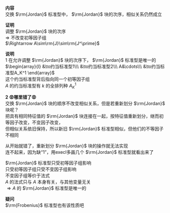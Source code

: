 **内容**  
交换 $\rm{Jordan}$ 标准型中， $\rm{Jordan}$ 块的次序，相似关系仍然成立  
  
**证明**  
调整 $\rm{Jordan}$ 块的次序  
 $\Rightarrow$ 不改变初等因子组  
 $\Rightarrow A\sim\rm{J}\sim\rm{J^\prime}$  
  
**说明**  
1 在允许调整 $\rm{Jordan}$ 块的次序下， $\rm{Jordan}$ 标准型是唯一的  
 $\begin{array}{l}  
&\to约当标准型1\\\  
&\to约当标准型2\\\  
A&\cdots\\\  
&\to约当标准型A_K^1  
\end{array}$  
这个约当标准型背后指向同一个初等因子组  
 $A$ 的约当标准型有 $k$ 的全排列种 $A_K^1$  
  
**2 😡哪里错了😡**  
交换 $\rm{Jordan}$ 块的顺序不改变相似关系，但是若重新划分 $\rm{Jordan}$ 块呢？  
把具有相同特征值的 $\rm{Jordan}$ 块连接在一起，按特征值重新划分，继而初等因子改变，不变因子改变，  
但相似关系依旧保持，所以新旧 $\rm{Jordan}$ 标准型相似，但他们的不等因子不相同  
  
从开始就错了，重新划分 $\rm{Jordan}$ 块的操作就无法实现  
连不起来，因为缺“1”，用execl多画几个 $\rm{Jordan}$ 标准型就看出来了  
  
 $\rm{Jordan}$ 标准型只受初等因子组影响  
只受初等因子组只受不变因子组影响  
不变因子组等价于法式  
 $A$ 的法式只与 $A$ 本身有关，与其他变量无关  
 $\Rightarrow A$ 的 $\rm{Jordan}$ 标准型是唯一的  
  
**疑问**  
 $\rm{Frobenius}$ 标准型也有该性质吧  
